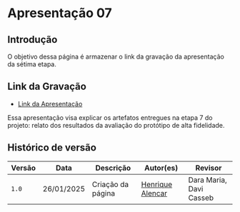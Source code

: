 # Apresentação 07

## Introdução

O objetivo dessa página é armazenar o link da gravação da apresentação da sétima etapa.

## Link da Gravação

* [Link da Apresentação]()

<center>



</center>

Essa apresentação visa explicar os artefatos entregues na etapa 7 do projeto: relato dos resultados da avaliação do protótipo de alta fidelidade.

## Histórico de versão

| Versão | Data       | Descrição                                  | Autor(es)                                       | Revisor                 |
| ------ | ---------- | ------------------------------------------ | ----------------------------------------------- | ----------------------- |
| `1.0`  | 26/01/2025 | Criação da página                          | [Henrique Alencar](https://github.com/henryqma) | Dara Maria, Davi Casseb |